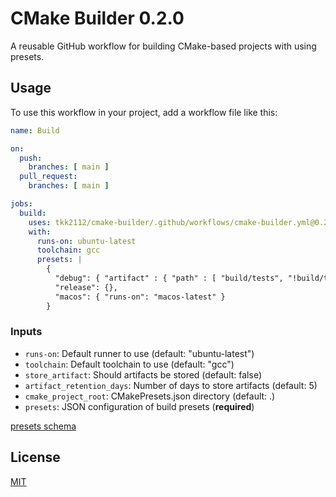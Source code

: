 [//]: # (x-release-please-start-version)
# CMake Builder 0.2.0
[//]: # (x-release-please-end)

A reusable GitHub workflow for building CMake-based projects with using presets.

## Usage

To use this workflow in your project, add a workflow file like this:

[//]: # (x-release-please-start-version)
```yaml
name: Build

on:
  push:
    branches: [ main ]
  pull_request:
    branches: [ main ]

jobs:
  build:
    uses: tkk2112/cmake-builder/.github/workflows/cmake-builder.yml@0.2.0
    with:
      runs-on: ubuntu-latest
      toolchain: gcc
      presets: |
        {
          "debug": { "artifact" : { "path" : [ "build/tests", "!build/tests/broken_tests" ] }},
          "release": {},
          "macos": { "runs-on": "macos-latest" }
        }
```
[//]: # (x-release-please-end)

### Inputs

- `runs-on`: Default runner to use (default: "ubuntu-latest")
- `toolchain`: Default toolchain to use (default: "gcc")
- `store_artifact`: Should artifacts be stored (default: false)
- `artifact_retention_days`: Number of days to store artifacts (default: 5)
- `cmake_project_root`: CMakePresets.json directory (default: .)
- `presets`: JSON configuration of build presets (**required**)

[presets schema](.github/scripts/preset-schema.json)


## License

[MIT](LICENSE)
